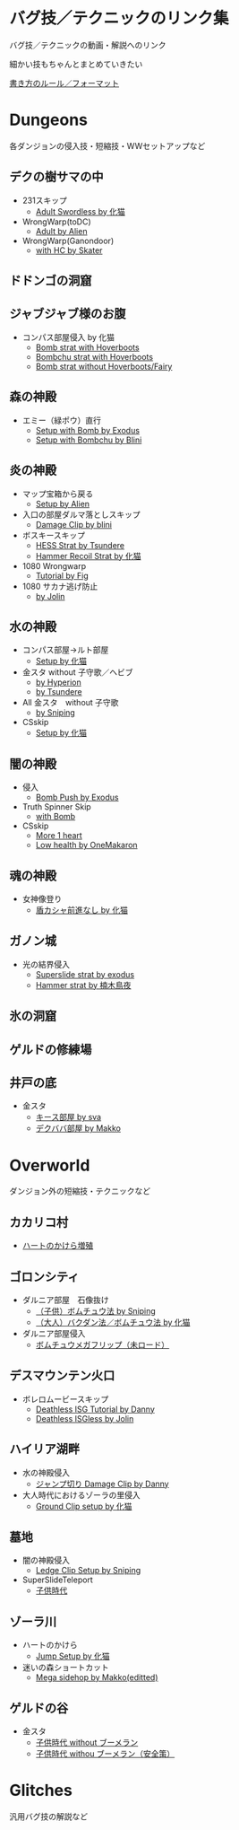 # バグ技／テクニックのリンク集
バグ技／テクニックの動画・解説へのリンク

細かい技もちゃんとまとめていきたい

[書き方のルール／フォーマット](/00_About-Information/10_リンク集_書き方.md)

# Dungeons
各ダンジョンの侵入技・短縮技・WWセットアップなど

## デクの樹サマの中
- 231スキップ
  - [Adult Swordless by 化猫](https://youtu.be/UC_H6_2JDrU)
- WrongWarp(toDC)
  - [Adult by Alien](https://youtu.be/D0Ocdkr5f8c)
- WrongWarp(Ganondoor)
  - [with HC by Skater](https://youtu.be/o_o6nFTPgV8)

## ドドンゴの洞窟

## ジャブジャブ様のお腹
- コンパス部屋侵入 by 化猫
  - [Bomb strat with Hoverboots](https://youtu.be/3UukSS-rAjw)
  - [Bombchu strat with Hoverboots](https://youtu.be/gdqqjRc-aho)
  - [Bomb strat without Hoverboots/Fairy](https://youtu.be/Dj46eaWJpHs)

## 森の神殿
- エミー（緑ポウ）直行
  - [Setup with Bomb by Exodus](https://youtu.be/7JfVzlUACdE)
  - [Setup with Bombchu by Blini](https://youtu.be/SfhzMPYOVAY)

## 炎の神殿
- マップ宝箱から戻る
  - [Setup by Alien](https://youtu.be/6iRh9hCn-dQ)
- 入口の部屋ダルマ落としスキップ
  - [Damage Clip by blini](https://youtu.be/ccOfr1DJIh4)
- ボスキースキップ
  - [HESS Strat by Tsundere](https://youtu.be/CVM2cDpld-U)
  - [Hammer Recoil Strat by 化猫](https://youtu.be/WU-GiEl1dks)
- 1080 Wrongwarp
  - [Tutorial by Fig](https://youtu.be/5UkJgVf75FQ)
- 1080 サカナ逃げ防止
  - [by Jolin](https://youtu.be/NrBQmncnByE)

## 水の神殿
- コンパス部屋→ルト部屋
  - [Setup by 化猫](https://youtu.be/z9y9iTDV8A4)
- 金スタ without 子守歌／ヘビブ
  - [by Hyperion](https://youtu.be/qiSK9lt8UTU)
  - [by Tsundere](https://youtu.be/SEKkyV2oOE4)
- All 金スタ　without 子守歌
  - [by Sniping](https://youtu.be/LRGKm5CwGJU)
- CSskip
  - [Setup by 化猫](https://youtu.be/PmM3hJePXfw)

## 闇の神殿
- 侵入
  - [Bomb Push by Exodus](https://youtu.be/bMCXDXxho34)
- Truth Spinner Skip
  - [with Bomb](https://youtu.be/sPhbhivO0qY)
- CSskip
  - [More 1 heart](https://youtu.be/JDWE7-atryM)
  - [Low health by OneMakaron](https://youtu.be/VrJvZ_Rs--c)



## 魂の神殿
- 女神像登り
  - [盾カシャ前進なし by 化猫](https://youtu.be/HWSa9hqtN64)

## ガノン城
- 光の結界侵入
  - [Superslide strat by exodus](https://youtu.be/V9L-ePeEhH0)
  - [Hammer strat by 楠木鳥夜](https://youtu.be/BFW02NWYZO8)

## 氷の洞窟

## ゲルドの修練場

## 井戸の底
- 金スタ
  - [キース部屋 by sva](https://youtu.be/qrvJ7yJxivg)
  - [デクババ部屋 by Makko](https://youtu.be/HPnRiqpde-I)

# Overworld
ダンジョン外の短縮技・テクニックなど

## カカリコ村
- [ハートのかけら増殖](https://youtu.be/ZI_l1UTC9dM)

## ゴロンシティ
- ダルニア部屋　石像抜け
  - [（子供）ボムチュウ法 by Sniping](https://youtu.be/oHzfAb3JMys)
  - [（大人）バクダン法／ボムチュウ法 by 化猫](https://youtu.be/dpTmti8ioo8)
- ダルニア部屋侵入
  - [ボムチュウメガフリップ（未ロード）](https://youtu.be/gvBLKUBER6Y)

## デスマウンテン火口
- ボレロムービースキップ
  - [Deathless ISG Tutorial by Danny](https://youtu.be/Z2ndjnPhZQk)
  - [Deathless ISGless by Jolin](https://youtu.be/Y9Ufk4Xpcz4)
  
## ハイリア湖畔
- 水の神殿侵入
  - [ジャンプ切り Damage Clip by Danny](https://youtu.be/AVUZxWVzDH4)
- 大人時代におけるゾーラの里侵入
  - [Ground Clip setup by 化猫](https://youtu.be/PQ6Qbkv2-0Q)
  
## 墓地
- 闇の神殿侵入
  - [Ledge Clip Setup by Sniping](https://youtu.be/yyllogbaASo)
- SuperSlideTeleport
  - [子供時代](https://youtu.be/O4_lyYnJqmI)

## ゾーラ川
- ハートのかけら
  - [Jump Setup by 化猫](https://youtu.be/Tc0CcFZGyfU)
- 迷いの森ショートカット
  - [Mega sidehop by Makko(editted)](https://youtu.be/CXgWVpn1_pU)

## ゲルドの谷
- 金スタ
  - [子供時代 without ブーメラン](https://youtu.be/Rv7TNiiq34U)
  - [子供時代 withou ブーメラン（安全策）](https://youtu.be/Sv6Y1k5fyxs)

# Glitches
汎用バグ技の解説など

## 
